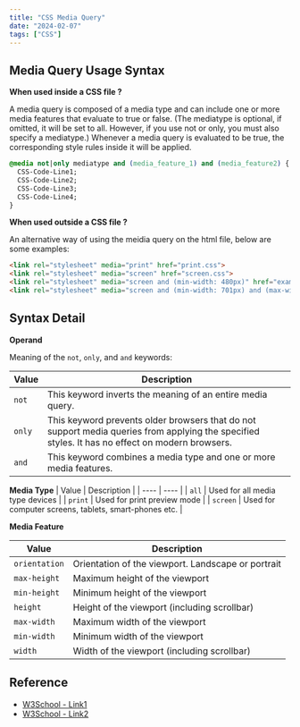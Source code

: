 ```yaml
---
title: "CSS Media Query"
date: "2024-02-07"
tags: ["CSS"]
---
```



## Media Query Usage Syntax


**When used inside a CSS file ?**

A media query is composed of a media type and can include one or more media features that evaluate to true or false. (The mediatype is optional, if omitted, it will be set to all. However, if you use not or only, you must also specify a mediatype.) Whenever a media query is evaluated to be true, the corresponding style rules inside it will be applied.

```css
@media not|only mediatype and (media_feature_1) and (media_feature2) {
  CSS-Code-Line1;
  CSS-Code-Line2;
  CSS-Code-Line3;
  CSS-Code-Line4;
}
```

**When used outside a CSS file ?**

An alternative way of using the meidia query on the html file, below are some examples:
```html
<link rel="stylesheet" media="print" href="print.css">
<link rel="stylesheet" media="screen" href="screen.css">
<link rel="stylesheet" media="screen and (min-width: 480px)" href="example1.css">
<link rel="stylesheet" media="screen and (min-width: 701px) and (max-width: 900px)" href="example2.css">
```

## Syntax Detail


**Operand**

Meaning of the `not`, `only`, and `and` keywords:

| Value  | Description                                                                                                                                        |
| ----   | ----                                                                                                                                               |
| `not`  | This keyword inverts the meaning of an entire media query.                                                                                         |
| `only` | This keyword prevents older browsers that do not support media queries from applying the specified styles. It has no effect on modern browsers.    |
| `and`  | This keyword combines a media type and one or more media features.                                                                                 |

**Media Type**
| Value       | Description                                           |
| ----        | ----                                                  |
| `all`       | Used for all media type devices                       |
| `print`     | Used for print preview mode                           |
| `screen`    | Used for computer screens, tablets, smart-phones etc. |



**Media Feature**

| Value       | Description                                         |
| ----        | ----                                                |
|`orientation`| Orientation of the viewport. Landscape or portrait  |
|`max-height` | Maximum height of the viewport                      |
|`min-height` | Minimum height of the viewport                      |
|`height`     | Height of the viewport (including scrollbar)        |
|`max-width`  | Maximum width of the viewport                       |
|`min-width`  | Minimum width of the viewport                       |
|`width`      | Width of the viewport (including scrollbar)         |




## Reference

- [W3School - Link1](https://www.w3schools.com/css/css3_mediaqueries.asp)
- [W3School - Link2](https://www.w3schools.com/cssref/css3_pr_mediaquery.php)